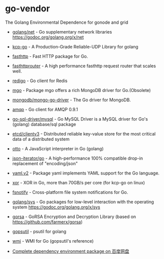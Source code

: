 # go-vendor
The Golang Environmental Dependence for gonode and grid

- [golang/net](https://github.com/golang/net) - Go supplementary network libraries https://godoc.org/golang.org/x/net

- [kcp-go](https://github.com/xtaci/kcp-go) - A Production-Grade Reliable-UDP Library for golang

- [fasthttp](https://github.com/valyala/fasthttp) - Fast HTTP package for Go. 

- [fasthttprouter](https://github.com/buaazp/fasthttprouter) - A high performance fasthttp request router that scales well.

- [redigo](https://github.com/gomodule/redigo) - Go client for Redis

- [mgo](https://gopkg.in/mgo.v2) - Package mgo offers a rich MongoDB driver for Go.(Obsolete)

- [mongodb/mongo-go-driver](https://github.com/mongodb/mongo-go-driver) - The Go driver for MongoDB.

- [amqp](https://github.com/streadway/amqp) - Go client for AMQP 0.9.1

- [go-sql-driver/mysql](https://github.com/go-sql-driver/mysql) - Go MySQL Driver is a MySQL driver for Go's (golang) database/sql package

- [etcd/clientv3](https://github.com/etcd-io/etcd) - Distributed reliable key-value store for the most critical data of a distributed system 

- [otto](https://github.com/robertkrimen/otto) - A JavaScript interpreter in Go (golang)

- [json-iterator/go](https://github.com/json-iterator/go) - A high-performance 100% compatible drop-in replacement of "encoding/json"

- [yaml.v2](https://gopkg.in/yaml.v2) - Package yaml implements YAML support for the Go language.

- [xor](https:github.com/templexxx/xor) - XOR in Go, more than 70GB/s per core (for kcp-go on linux)

- [fsnotify](https://github.com/fsnotify/fsnotify) - Cross-platform file system notifications for Go.

- [golang/sys](https://github.com/golang/sys) - Go packages for low-level interaction with the operating system https://godoc.org/golang.org/x/sys

- [gorsa](https://github.com/wenzhenxi/gorsa) - GoRSA Encryption and Decryption Library (based on https://github.com/farmerx/gorsa)

- [gopsutil](https://github.com/shirou/gopsutil) - psutil for golang

- [wmi](https://github.com/StackExchange/wmi) - WMI for Go (gopsutil's reference)

- [Complete dependency environment package on 百度网盘](https://github.com/itfantasy/go-vendor/blob/master/pan.txt)

